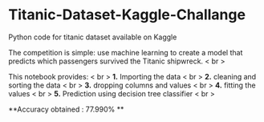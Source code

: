 # Titanic-Dataset-Kaggle-Challange
Python code for titanic dataset available on Kaggle

The competition is simple: use machine learning to create a model that predicts which passengers survived the Titanic shipwreck. < br >

This notebook provides: < br >
**1.** Importing the data < br \>
**2.** cleaning and sorting the data < br >
**3.** dropping columns and values < br >
**4.** fitting the values < br \>
**5.** Prediction using decision tree classifier < br >

**Accuracy obtained : 77.990% **




